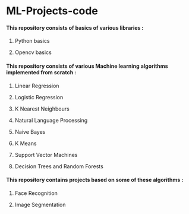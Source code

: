 # ML-Projects-code

#### This repository consists of basics of various libraries :

1. Python basics

2. Opencv basics


#### This repository consists of various Machine learning algorithms implemented from scratch :

1. Linear Regression

2. Logistic Regression

3. K Nearest Neighbours

4. Natural Language Processing

5. Naive Bayes

6. K Means

7. Support Vector Machines

8. Decision Trees and Random Forests

#### This repository contains projects based on some of these algorithms :

1. Face Recognition

2. Image Segmentation 

